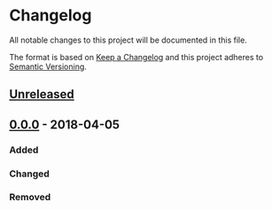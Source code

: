 # Changelog
All notable changes to this project will be documented in this file.

The format is based on [Keep a Changelog](http://keepachangelog.com/en/1.0.0/)
and this project adheres to [Semantic Versioning](http://semver.org/spec/v2.0.0.html).

## [Unreleased]

## [0.0.0] - 2018-04-05
### Added
### Changed
### Removed

[Unreleased]: https://github.com/Naamio/kauppa/compare/v1.0.0...HEAD
[0.0.0]: https://github.com/Naamio/kauppa/compare/v0.0.0...v0.0.2
